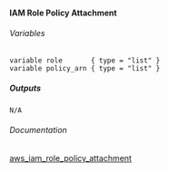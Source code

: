 #### IAM Role Policy Attachment


###### Variables
```
variable role       { type = "list" }
variable policy_arn { type = "list" }
```

##### Outputs
```
N/A
```

###### Documentation
[aws_iam_role_policy_attachment](https://www.terraform.io/docs/providers/aws/r/iam_role_policy_attachment.html)
